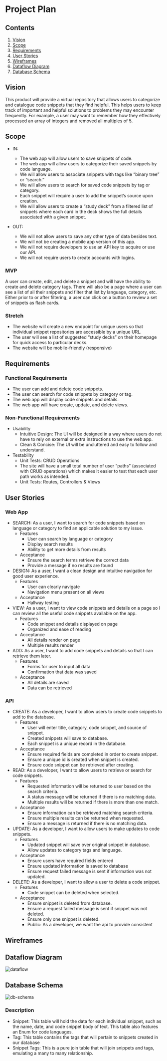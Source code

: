 # Project Plan

## Contents
1. [Vision](#vision)
2. [Scope](#scope)
3. [Requirements](#requirements)
4. [User Stories](#user-stories)
5. [Wireframes](#wireframes)
6. [Dataflow Diagram](#dataflow-diagram)
7. [Database Schema](#database-schema)

## Vision
This product will provide a virtual repository that allows users to categorize 
and catalogue code snippets that they find helpful. 
This helps users to keep track of important and helpful solutions to problems they may encounter frequently. 
For example, a user may want to remember how they effectively processed an array of integers and removed all multiples of 5. 

## Scope
* IN:
  - The web app will allow users to save snippets of code.
  - The web app will allow users to categorize their saved snippets by code language.
  - We will allow users to associate snippets with tags like “binary tree” or “search.”
  - We will allow users to search for saved code snippets by tag or category.
  - Each snippet will require a user to add the snippet’s source upon creation.
  - We will allow users to create a “study deck” from a filtered list of snippets where each card in the deck shows the full details associated with a given snippet.

* OUT:
  - We will not allow users to save any other type of data besides text.
  - We will not be creating a mobile app version of this app.
  - We will not require developers to use an API key to acquire or use our API.
  - We will not require users to create accounts with logins.
  
### MVP
A user can create, edit, and delete a snippet and will have the ability to create and delete category tags. There will also be a page where a user can see a list of all their snippets and filter that list by language, category, etc. Either prior to or after filtering, a user can click on a button to review a set of snippets as flash cards.

### Stretch
  - The website will create a new endpoint for unique users so that individual snippet repositories are accessible by a unique URL.
  - The user will see a list of suggested “study decks” on their homepage for quick access to particular decks.
  - The website will be mobile-friendly (responsive)

## Requirements
### Functional Requirements
 - The user can add and delete code snippets.
 - The user can search for code snippets by category or tag.
 - The web app will display code snippets and details. 
 - The web app will have create, update, and delete views.
### Non-Functional Requirements
* Usability
  - Intuitive Design: The UI will be designed in a way where users do not have to rely on external or extra instructions to use the web app.
  - Clean & Concise: The UI will be uncluttered and easy to follow and understand.
* Testability
  - Unit Tests: CRUD Operations 
  - The site will have a small total number of user “paths” (associated with CRUD operations) which makes it easier to test that each user path works as intended.
  - Unit Tests: Routes, Controllers & Views
  
## User Stories
### Web App  
* SEARCH: As a user, I want to search for code snippets based on language or category to find an applicable solution to my issue.
  - Features
    - User can search by language or category
    - Display search results
    - Ability to get more details from results
  - Acceptance
    - Ensure the search terms retrieve the correct data
    - Provide a message if no results are found
* DESIGN: As a user, I want a clean design and intuitive navigation for good user experience.
  - Features
    - User can clearly navigate
    - Navigation menu present on all views
  - Acceptance
    - Hallway testing
* VIEW: As a user, I want to view code snippets and details on a page so I can review all the useful code snippets available on the app.
  - Features
    - Code snippet and details displayed on page
    - Organized and ease of reading
  - Acceptance
    - All details render on page
    - Multiple results render
* ADD: As a user, I want to add code snippets and details so that I can retrieve them later.
  - Features
    - Forms for user to input all data
    - Confirmation that data was saved
  - Acceptance
    - All details are saved
    - Data can be retrieved
### API  
* CREATE: As a developer, I want to allow users to create code snippets to add to the database.
  - Features
    - User will enter title, category, code snippet, and source of snippet.
    - Created snippets will save to database.
    - Each snippet is a unique record in the database.
  - Acceptance
    - Ensure required fields are completed in order to create snippet.
    - Ensure a unique id is created when snippet is created.
    - Ensure code snippet can be retrieved after creating.
* READ: As a developer, I want to allow users to retrieve or search for code snippets.
  - Features
    - Requested information will be returned to user based on the search criteria.
    - A status message will be returned if there is no matching data.
    - Multiple results will be returned if there is more than one match.
  - Acceptance
    - Ensure information can be retrieved matching search criteria.
    - Ensure multiple results can be returned when requested.
    - Ensure a message is returned if there is no matching data.
* UPDATE: As a developer, I want to allow users to make updates to code snippets.
  - Features
    - Updated snippet will save over original snippet in database.
    - Allow updates to category tags and language.
  - Acceptance
    - Ensure users have required fields entered
    - Ensure updated information is saved to database
    - Ensure request failed message is sent if information was not updated.
* DELETE: As a developer, I want to allow a user to delete a code snippet.
  - Features
    - Code snippet can be deleted when selected.
  - Acceptance
    - Ensure snippet is deleted from database.
    - Ensure a request failed message is sent if snippet was not deleted.
    - Ensure only one snippet is deleted.
    - Public: As a developer, we want the api to provide consistent 

## Wireframes

## Dataflow Diagram
![dataflow](../assets/DataFlowDiagram.png)

## Database Schema
![db-schema](../assets/DBSchema.png)

### Description
* Snippet: This table will hold the data for each individual snippet, such as the name, date, and code snippet body of text. This table also features an Enum for code languages.
* Tag: This table contains the tags that will pertain to snippets created in our database
* Snippet Tags: This is a pure join table that will join snippets and tags, emulating a many to many relationship.
